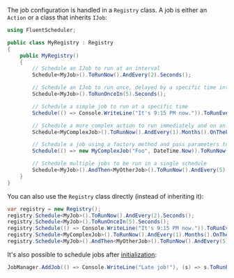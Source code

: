 The job configuration is handled in a `Registry` class. A job is either an `Action` or a class that inherits `IJob`:

```cs
using FluentScheduler;

public class MyRegistry : Registry
{
    public MyRegistry()
    {
        // Schedule an IJob to run at an interval
        Schedule<MyJob>().ToRunNow().AndEvery(2).Seconds();

        // Schedule an IJob to run once, delayed by a specific time interval
        Schedule<MyJob>().ToRunOnceIn(5).Seconds();

        // Schedule a simple job to run at a specific time
        Schedule(() => Console.WriteLine("It's 9:15 PM now.")).ToRunEvery(1).Days().At(21, 15);

        // Schedule a more complex action to run immediately and on an monthly interval
        Schedule<MyComplexJob>().ToRunNow().AndEvery(1).Months().OnTheFirst(DayOfWeek.Monday).At(3, 0);

        // Schedule a job using a factory method and pass parameters to the constructor.
        Schedule(() => new MyComplexJob("Foo", DateTime.Now)).ToRunNow().AndEvery(2).Seconds();

        // Schedule multiple jobs to be run in a single schedule
        Schedule<MyJob>().AndThen<MyOtherJob>().ToRunNow().AndEvery(5).Minutes();
    }
}
```

You can also use the `Registry` class directly (instead of inheriting it):

```cs
var registry = new Registry();
registry.Schedule<MyJob>().ToRunNow().AndEvery(2).Seconds();
registry.Schedule<MyJob>().ToRunOnceIn(5).Seconds();
registry.Schedule(() => Console.WriteLine("It's 9:15 PM now.")).ToRunEvery(1).Days().At(21, 15);
registry.Schedule<MyComplexJob>().ToRunNow().AndEvery(1).Months().OnTheFirst(DayOfWeek.Monday).At(3, 0);
registry.Schedule<MyJob>().AndThen<MyOtherJob>().ToRunNow().AndEvery(5).Minutes();
```

It's also possible to schedule jobs after [initialization](starting-and-stopping.md):

```cs
JobManager.AddJob(() => Console.WriteLine("Late job!"), (s) => s.ToRunEvery(5).Seconds());
```
